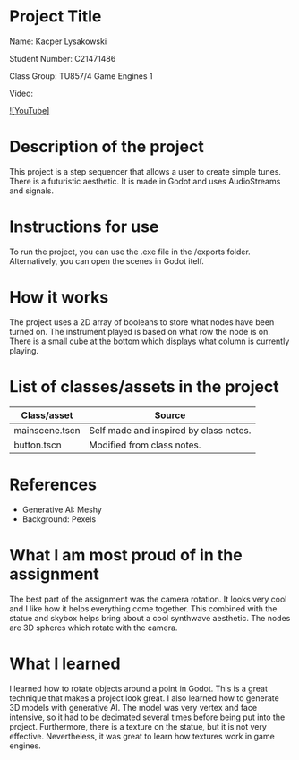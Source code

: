# Project Title

Name: Kacper Lysakowski

Student Number: C21471486

Class Group: TU857/4 Game Engines 1

Video:

[![YouTube]]()

# Description of the project
This project is a step sequencer that allows a user to create simple tunes. There is a futuristic aesthetic. 
It is made in Godot and uses AudioStreams and signals. 

# Instructions for use
To run the project, you can use the .exe file in the /exports folder. Alternatively, you can open the scenes in Godot itelf.

# How it works
The project uses a 2D array of booleans to store what nodes have been turned on. 
The instrument played is based on what row the node is on. There is a small cube at the bottom which displays what column is currently playing.

# List of classes/assets in the project
| Class/asset    | Source                                  |
|----------------|-----------------------------------------|
| mainscene.tscn | Self made and inspired by class notes.  |
| button.tscn    | Modified from class notes.              |

# References
* Generative AI: Meshy
* Background: Pexels

# What I am most proud of in the assignment
The best part of the assignment was the camera rotation. It looks very cool and I like how it helps everything come together. 
This combined with the statue and skybox helps bring about a cool synthwave aesthetic. The nodes are 3D spheres which rotate with the camera. 

# What I learned
I learned how to rotate objects around a point in Godot. This is a great technique that makes a project look great. 
I also learned how to generate 3D models with generative AI. The model was very vertex and face intensive, 
so it had to be decimated several times before being put into the project. Furthermore, there is a texture on the statue, 
but it is not very effective. Nevertheless, it was great to learn how textures work in game engines.

